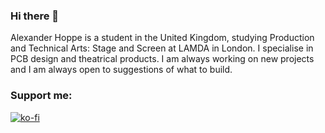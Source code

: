 ### Hi there 👋

Alexander Hoppe is a student in the United Kingdom, studying Production and Technical Arts: Stage and Screen at LAMDA in London.
I specialise in PCB design and theatrical products. I am always working on new projects and I am always open to suggestions of what to build. 

### Support me:
[![ko-fi](https://ko-fi.com/img/githubbutton_sm.svg)](https://ko-fi.com/Y8Y5D0CY8)

<!--
**LoneWalkerWolf/LoneWalkerWolf** is a ✨ _special_ ✨ repository because its `README.md` (this file) appears on your GitHub profile.

Here are some ideas to get you started:

- 🔭 I’m currently working on ...
- 🌱 I’m currently learning ...
- 👯 I’m looking to collaborate on ...
- 🤔 I’m looking for help with ...
- 💬 Ask me about ...
- 📫 How to reach me: ...
- 😄 Pronouns: ...
- ⚡ Fun fact: ...
-->

